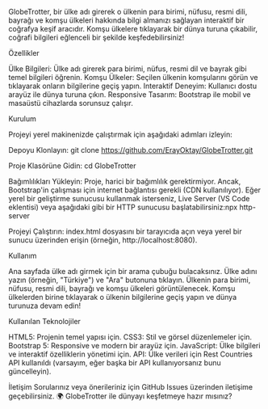 GlobeTrotter, bir ülke adı girerek o ülkenin para birimi, nüfusu, resmi dili, bayrağı ve komşu ülkeleri hakkında bilgi almanızı sağlayan interaktif bir coğrafya keşif aracıdır. Komşu ülkelere tıklayarak bir dünya turuna çıkabilir, coğrafi bilgileri eğlenceli bir şekilde keşfedebilirsiniz!

Özellikler

Ülke Bilgileri: Ülke adı girerek para birimi, nüfus, resmi dil ve bayrak gibi temel bilgileri öğrenin.
Komşu Ülkeler: Seçilen ülkenin komşularını görün ve tıklayarak onların bilgilerine geçiş yapın.
Interaktif Deneyim: Kullanıcı dostu arayüz ile dünya turuna çıkın.
Responsive Tasarım: Bootstrap ile mobil ve masaüstü cihazlarda sorunsuz çalışır.

Kurulum

Projeyi yerel makinenizde çalıştırmak için aşağıdaki adımları izleyin:

Depoyu Klonlayın:
git clone https://github.com/ErayOktay/GlobeTrotter.git


Proje Klasörüne Gidin:
cd GlobeTrotter


Bağımlılıkları Yükleyin:
Proje, harici bir bağımlılık gerektirmiyor. Ancak, Bootstrap'in çalışması için internet bağlantısı gerekli (CDN kullanılıyor).
Eğer yerel bir geliştirme sunucusu kullanmak isterseniz, Live Server (VS Code eklentisi) veya aşağıdaki gibi bir HTTP sunucusu başlatabilirsiniz:npx http-server


Projeyi Çalıştırın:
index.html dosyasını bir tarayıcıda açın veya yerel bir sunucu üzerinden erişin (örneğin, http://localhost:8080).


Kullanım

Ana sayfada ülke adı girmek için bir arama çubuğu bulacaksınız.
Ülke adını yazın (örneğin, "Türkiye") ve "Ara" butonuna tıklayın.
Ülkenin para birimi, nüfusu, resmi dili, bayrağı ve komşu ülkeleri görüntülenecek.
Komşu ülkelerden birine tıklayarak o ülkenin bilgilerine geçiş yapın ve dünya turunuza devam edin!


Kullanılan Teknolojiler

HTML5: Projenin temel yapısı için.
CSS3: Stil ve görsel düzenlemeler için.
Bootstrap 5: Responsive ve modern bir arayüz için.
JavaScript: Ülke bilgileri ve interaktif özelliklerin yönetimi için.
API: Ülke verileri için Rest Countries API kullanıldı (varsayım, eğer başka bir API kullanıyorsanız bunu güncelleyin).


İletişim
Sorularınız veya önerileriniz için GitHub Issues üzerinden iletişime geçebilirsiniz.
🌍 GlobeTrotter ile dünyayı keşfetmeye hazır mısınız?
